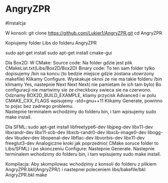 # AngryZPR

#Instalcja 

W konsoli:
git clone https://github.com/Lukier1/AngryZPR.git
cd  AngryZPR

Kopiujemy folder Libs do folderu AngryZPR

sudo apt-get install sudo apt-get install cmake-gui

Dla Box2D:
W CMake:
Source code: Na folder gdzie jest plik CMakeList.txt(Libs/Box2D/Box2D)
Binary code: To ten sam folder tylko dopisujemy /bin na koncu (to bedzie miejsce gdzie zostana utowrzony makefile)
Klikamy Configure. Wyskakuje oknoi ze nie ma takie folderu /bin klimamy Yes, nastepnie Next Next Next( nie pamietam ile ich tam bylo)
Bo configuracji nie martwimy sie ze checkboxy swieca sie na czerwono. Odznamy BOX2D_BUILD_EXAMPLE, kliamy przycisk Advanced i w polu CMAKE_CXX_FLAGS wpisujemy -std=gnu++11
Klikamy Generate, powinno to pojsc bez zadnego problemu.  
Nastepnie terminalem wchodzimy do folderu bin, i tam wpisujemy sudo make install.

Dla SFML:
sudo apt-get install libfreetype6-dev libjpeg-dev libx11-dev libxrandr-dev libx11-xcb-dev libxcb-randr0-dev libxcb-image0-dev  libogg-dev libudev-dev libopenal-dev libflac-dev libvorbis-dev libx11-dev freeglut3-dev
Analogiczne kroki jak poprzednio( CMake soruce folder to Libs/SFML) i po skonczeniu Configure:
Nastepnie Generate. 
Nastepnie terminalem wchodzimy do folderu bin, i tam wpisujemy sudo make install.

Kompilacja:
Aby skompilowac wchodzimy z konsoli do folderu z plikiem AngryZPR.bkl(AngryZPR/) i nastepnei poleceniem
libs/bakefile/bkl AngryZPR.bkl
make
